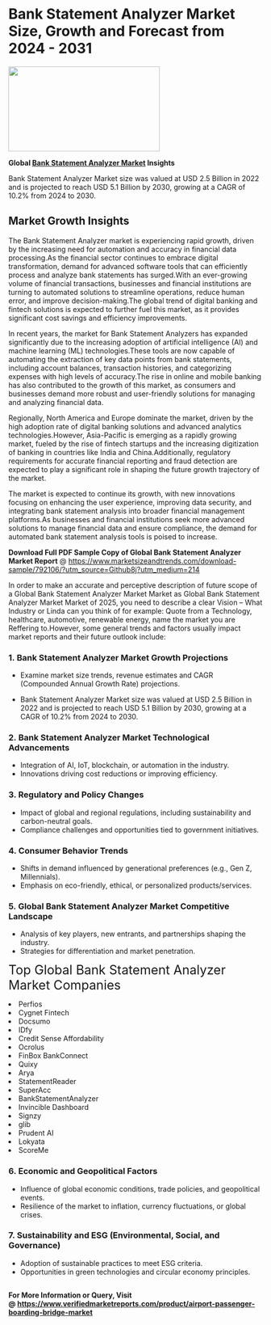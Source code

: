 <H1>Bank Statement Analyzer Market Size, Growth and Forecast from 2024 - 2031</H1><img class="aligncenter size-medium wp-image-584254" src="https://thirdeyenews.in/wp-content/uploads/2024/09/Global-Market-Research-300x168.jpeg" alt="" width="300" height="168" /><p><strong>Global&nbsp;<a href="https://www.marketsizeandtrends.com/download-sample/792106/?utm_source=Github8j?utm_medium=214">Bank Statement Analyzer Market</a> Insights</strong></p><p>Bank Statement Analyzer Market size was valued at USD 2.5 Billion in 2022 and is projected to reach USD 5.1 Billion by 2030, growing at a CAGR of 10.2% from 2024 to 2030.</p><p><h2>Market Growth Insights</h2> <p>The Bank Statement Analyzer market is experiencing rapid growth, driven by the increasing need for automation and accuracy in financial data processing.As the financial sector continues to embrace digital transformation, demand for advanced software tools that can efficiently process and analyze bank statements has surged.With an ever-growing volume of financial transactions, businesses and financial institutions are turning to automated solutions to streamline operations, reduce human error, and improve decision-making.The global trend of digital banking and fintech solutions is expected to further fuel this market, as it provides significant cost savings and efficiency improvements.</p> <p>In recent years, the market for Bank Statement Analyzers has expanded significantly due to the increasing adoption of artificial intelligence (AI) and machine learning (ML) technologies.These tools are now capable of automating the extraction of key data points from bank statements, including account balances, transaction histories, and categorizing expenses with high levels of accuracy.The rise in online and mobile banking has also contributed to the growth of this market, as consumers and businesses demand more robust and user-friendly solutions for managing and analyzing financial data.</p> <p>Regionally, North America and Europe dominate the market, driven by the high adoption rate of digital banking solutions and advanced analytics technologies.However, Asia-Pacific is emerging as a rapidly growing market, fueled by the rise of fintech startups and the increasing digitization of banking in countries like India and China.Additionally, regulatory requirements for accurate financial reporting and fraud detection are expected to play a significant role in shaping the future growth trajectory of the market.</p> <p>The market is expected to continue its growth, with new innovations focusing on enhancing the user experience, improving data security, and integrating bank statement analysis into broader financial management platforms.As businesses and financial institutions seek more advanced solutions to manage financial data and ensure compliance, the demand for automated bank statement analysis tools is poised to increase.</p> <p><span class=""><strong>Download Full PDF Sample Copy of Global Bank Statement Analyzer Market Report</strong> @ <a href="https://www.marketsizeandtrends.com/download-sample/792106/?utm_source=Github8j?utm_medium=214" target="_blank">https://www.marketsizeandtrends.com/download-sample/792106/?utm_source=Github8j?utm_medium=214</a></span></p><p>In order to make an accurate and perceptive description of future scope of a Global&nbsp;Bank Statement Analyzer Market Market as Global&nbsp;Bank Statement Analyzer Market Market of 2025, you need to describe a clear Vision &ndash; What Industry or Linda can you think of for example: Quote from a Technology, healthcare, automotive, renewable energy, name the market you are Reffering to.However, some general trends and factors usually impact market reports and their future outlook include:</p><h3>1.&nbsp;<strong>Bank Statement Analyzer Market Growth Projections</strong></h3><ul><li>Examine market size trends, revenue estimates and CAGR (Compounded Annual Growth Rate) projections.</li><li><p>Bank Statement Analyzer Market size was valued at USD 2.5 Billion in 2022 and is projected to reach USD 5.1 Billion by 2030, growing at a CAGR of 10.2% from 2024 to 2030.</p></li></ul><h3>2.&nbsp;<strong>Bank Statement Analyzer Market Technological Advancements</strong></h3><ul><li>Integration of AI, IoT, blockchain, or automation in the industry.</li><li>Innovations driving cost reductions or improving efficiency.</li></ul><h3>3.&nbsp;<strong>Regulatory and Policy Changes</strong></h3><ul><li>Impact of global and regional regulations, including sustainability and carbon-neutral goals.</li><li>Compliance challenges and opportunities tied to government initiatives.</li></ul><h3>4.&nbsp;<strong>Consumer Behavior Trends</strong></h3><ul><li>Shifts in demand influenced by generational preferences (e.g., Gen Z, Millennials).</li><li>Emphasis on eco-friendly, ethical, or personalized products/services.</li></ul><h3>5.&nbsp;<strong>Global Bank Statement Analyzer Market Competitive Landscape</strong></h3><ul><li>Analysis of key players, new entrants, and partnerships shaping the industry.</li><li>Strategies for differentiation and market penetration.</li></ul><p data-pm-slice="1 1 []"><span style="color: inherit; font-family: inherit; font-size: 25px;">Top Global Bank Statement Analyzer Market Companies</span></p><div class="" data-test-id=""><p><li>Perfios</li><li> Cygnet Fintech</li><li> Docsumo</li><li> IDfy</li><li> Credit Sense Affordability</li><li> Ocrolus</li><li> FinBox BankConnect</li><li> Quixy</li><li> Arya</li><li> StatementReader</li><li> SuperAcc</li><li> BankStatementAnalyzer</li><li> Invincible Dashboard</li><li> Signzy</li><li> glib</li><li> Prudent AI</li><li> Lokyata</li><li> ScoreMe</li></p></div><h3>6.&nbsp;<strong>Economic and Geopolitical Factors</strong></h3><ul><li>Influence of global economic conditions, trade policies, and geopolitical events.</li><li>Resilience of the market to inflation, currency fluctuations, or global crises.</li></ul><h3>7.&nbsp;<strong>Sustainability and ESG (Environmental, Social, and Governance)</strong></h3><ul><li>Adoption of sustainable practices to meet ESG criteria.</li><li>Opportunities in green technologies and circular economy principles.</li></ul><h2><strong style="font-size: 14px;">For More Information or Query, Visit @&nbsp;</strong><a style="background-color: #ffffff; font-size: 14px;" href="https://www.marketsizeandtrends.com/report/bank-statement-analyzer-market/" target="_blank">https://www.verifiedmarketreports.com/product/airport-passenger-boarding-bridge-market</a></h2>